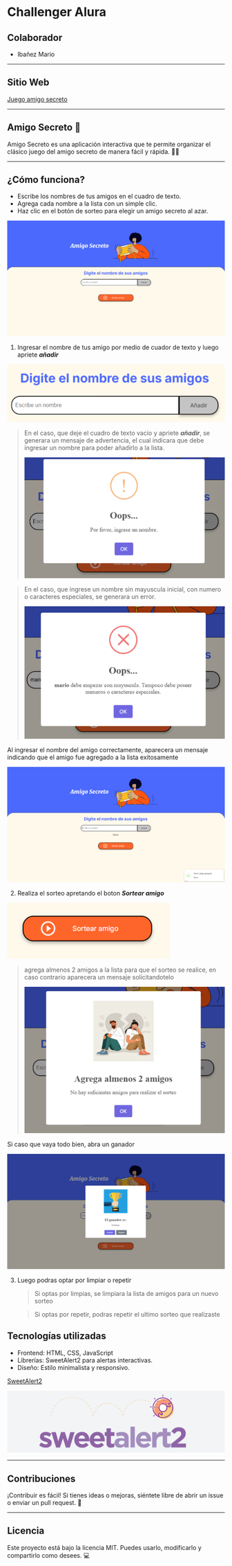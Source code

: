 # Challenger Alura

## Colaborador

- Ibañez Mario

---

## Sitio Web

<a href="https://juego-amigo-secreto-alura.netlify.app/" target="_blank">Juego amigo secreto</a>

---

## Amigo Secreto 🎉

Amigo Secreto es una aplicación interactiva que te permite organizar el clásico juego del amigo secreto de manera fácil y rápida. 🎁✨

---

## ¿Cómo funciona?

- Escribe los nombres de tus amigos en el cuadro de texto.
- Agrega cada nombre a la lista con un simple clic.
- Haz clic en el botón de sorteo para elegir un amigo secreto al azar.

![portada](https://github.com/Ched2370/imagenes/blob/main/Alura_Challenger_01/portada.png)

1. Ingresar el nombre de tus amigo por medio de cuador de texto y luego apriete **_añadir_**

![cuandro de texto](https://github.com/Ched2370/imagenes/blob/main/Alura_Challenger_01/cuadro_de_texto.png)

> En el caso, que deje el cuadro de texto vacio y apriete **_añadir_**, se generara un mensaje de advertencia, el cual indicara que debe ingresar un nombre para poder añadirlo a la lista.
>
> ![mensaje de advertencia](https://github.com/Ched2370/imagenes/blob/main/Alura_Challenger_01/mensaje_de_advertencia.png)

> En el caso, que ingrese un nombre sin mayuscula inicial, con numero o caracteres especiales, se generara un error.
>
> ![error al ingresar el nombre de tu amigo](https://github.com/Ched2370/imagenes/blob/main/Alura_Challenger_01/error_al_ingresar_nombre.png)

Al ingresar el nombre del amigo correctamente, aparecera un mensaje indicando que el amigo fue agregado a la lista exitosamente

![nuevo amigo agregado](https://github.com/Ched2370/imagenes/blob/main/Alura_Challenger_01/portada_04.png)

2. Realiza el sorteo apretando el boton **_Sortear amigo_**

![sorteo de amigos](https://github.com/Ched2370/imagenes/blob/main/Alura_Challenger_01/sortear_amigo.png)

> agrega almenos 2 amigos a la lista para que el sorteo se realice, en caso contrario aparecera un mensaje solicitandotelo
>
> ![agregar almenos 2 amigos](https://github.com/Ched2370/imagenes/blob/main/Alura_Challenger_01/agrega_almenos_2_amigos.png)

Si caso que vaya todo bien, abra un ganador

![ganador](https://github.com/Ched2370/imagenes/blob/main/Alura_Challenger_01/portada_06.png)

3. Luego podras optar por limpiar o repetir

   > Si optas por limpias, se limpiara la lista de amigos para un nuevo sorteo

   > Si optas por repetir, podras repetir el ultimo sorteo que realizaste

## Tecnologías utilizadas

- Frontend: HTML, CSS, JavaScript
- Librerías: SweetAlert2 para alertas interactivas.
- Diseño: Estilo minimalista y responsivo.

<a href="https://sweetalert2.github.io/" target="_blank">SweetAlert2</a>

![SweetAlert2](https://github.com/Ched2370/imagenes/blob/main/librerias/javascript/SweetAlert2.png)

---

## Contribuciones

¡Contribuir es fácil! Si tienes ideas o mejoras, siéntete libre de abrir un issue o enviar un pull request. 🎨

---

## Licencia

Este proyecto está bajo la licencia MIT. Puedes usarlo, modificarlo y compartirlo como desees. 💻
